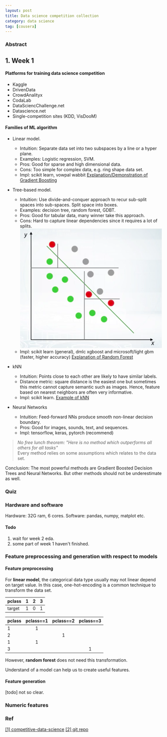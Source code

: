 ```yaml
---
layout: post
title: Data science competition collection
category: data science
tag: [cousera]
---
```



### Abstract
<!-- more -->
## 1. Week 1

#### Platforms for training data science competition
- Kaggle
- DrivenData
- CrowdAnalityx
- CodaLab
- DataSciencChallenge.net
- Datascience.net
- Single-competition sites (KDD, VisDooM)

#### Families of ML algorithm
- Linear model.
  - Intuition: Separate data set into two subspaces by a line or a hyper plane.
  - Examples: Logistic regression, SVM.
  - Pros: Good for sparse and high dimensional data.
  - Cons: Too simple for complex data, e.g. ring shape data set.
  - Impl: scikit learn, vowpal wabbit
  [Explanation/Demonstration of Gradient Boosting](http://arogozhnikov.github.io/2016/06/24/gradient_boosting_explained.html)

- Tree-based model.
  - Intuition: Use divide-and-conquer approach to recur sub-split spaces into sub-spaces. Split space into boxes.
  - Examples: decision tree, random forest, GDBT.
  - Pros: Good for tabular data, many winner take this approach.
  - Cons: Hard to capture linear dependencies since it requires a lot of splits.
![Comparision of linear model and tree based model](../public/_postsimg/2018-02-24-cousera-data-science-competition/lineartree.png)
  - Impl: scikit learn (general), dmlc xgboost and microsoft/light gbm (faster, higher accuracy)
  [Explanation of Random Forest](http://www.datasciencecentral.com/profiles/blogs/random-forests-explained-intuitively)

- kNN
  - Intuition: Points close to each other are likely to have similar labels.
  - Distance metric: square distance is the easiest one but sometimes this metric cannot capture semantic such as images.
    Hence, feature based on nearest neighbors are often very informative.
  - Impl: scikit learn.
  [Example of kNN](https://www.analyticsvidhya.com/blog/2014/10/introduction-k-neighbours-algorithm-clustering/)

- Neural Networks
  - Intuition: Feed-forward NNs produce smooth non-linear decision boundary.
  - Pros: Good for images, sounds, text, and sequences.
  - Impl: tensorflow, keras, pytorch (recommend)

> *No free lunch theorem: "Here is no method which outperforms all others for all tasks"* <br>
> Every method relies on some assumptions which relates to the data set.

Conclusion: The most powerful methods are Gradient Boosted Decision Trees and Neural Networks. But other methods should not be underestimate as well.

### Quiz

### Hardware and software
Hardware: 32G ram, 6 cores.
Software: pandas, numpy, matplot etc.

#### Todo
1. wait for week 2 eda.
2. some part of week 1 haven't finished.

### Feature preprocessing and generation with respect to models

#### Feature preprocessing
For **linear model**, the categorical data type usually may not linear depend on target value.
In this case, one-hot-encoding is a common technique to transform the data set.

| pclass|   1|   2|   3|
| ----- |:--:|:--:|:--:|
| target|   1|   0|   1|

| pclass|pclass==1|pclass==2|pclass==3|
| ----- |:-------:|:-------:|:-------:|
|   1   |    1    |         |         |
|   2   |         |    1    |         |
|   1   |    1    |         |         |
|   3   |         |         |    1    |

However, **random forest** does not need this transformation.

Understand of a model can help us to create useful features.

#### Feature generation
[todo] not so clear.

### Numeric features

### Ref
[[1] competitive-data-science](https://www.coursera.org/learn/competitive-data-science/lecture/7I3do/competition-mechanics)
[[2] git repo](https://github.com/hchiuzhuo/competitive-data-science)
